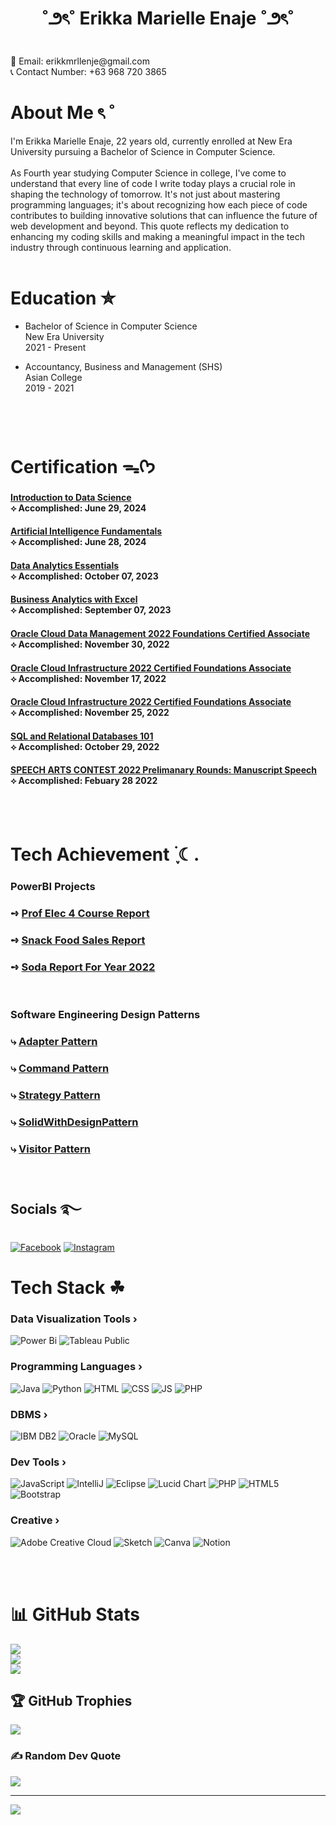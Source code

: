 <h1 align = "center"> ˚౨ৎ˚ Erikka Marielle Enaje ˚౨ৎ˚ </h1>
<br>
📩 Email: erikkmrllenje@gmail.com<br>
📞 Contact Number: +63 968 720 3865<br>

# About Me ৎ ˚
I'm Erikka Marielle Enaje, 22 years old, currently enrolled at New Era University pursuing a Bachelor of Science in Computer Science. <br><br>As Fourth year studying Computer Science in college, I've come to understand that every line of code I write today plays a crucial role in shaping the technology of tomorrow. It's not just about mastering programming languages; it's about recognizing how each piece of code contributes to building innovative solutions that can influence the future of web development and beyond. This quote reflects my dedication to enhancing my coding skills and making a meaningful impact in the tech industry through continuous learning and application.<br><br>

# Education ✮
- Bachelor of Science in Computer Science<br>
New Era University<br>
2021 - Present

- Accountancy, Business and Management (SHS)<br>
Asian College<br>
2019 - 2021

<br><br>

# Certification ᯓᡣ𐭩
<h4 align=""><a href ="https://drive.google.com/file/d/1v0xdaoWnxrGUpzxQqydPtHXJxnfOZR88/view?usp=sharing">Introduction to Data Science</a><br> ⟡ Accomplished: June 29, 2024</h4>

<h4 align=""><a href ="https://drive.google.com/file/d/1lcW9Fmyp-Ar80ez-59_OJ-Vg4ClRapSm/view?usp=sharing">Artificial Intelligence Fundamentals</a><br> ⟡ Accomplished: June 28, 2024</h4>

<h4 align=""><a href ="https://drive.google.com/file/d/1-nNhEQhQqFIE9kwAZ0U_wAfNQRjSaRwE/view?usp=sharing">Data Analytics Essentials</a><br> ⟡ Accomplished: October 07, 2023</h4>

<h4 align=""><a href ="https://drive.google.com/file/d/1DP6kDOVRapIoeNfnk4SMFVBYtKcH6_h_/view?usp=sharing">Business Analytics with Excel</a><br> ⟡ Accomplished: September 07, 2023</h4>

<h4 align=""><a href ="https://catalog-education.oracle.com/pls/certview/sharebadge?id=6910FE01F34A2373BD3EC574722DBBF6428C364A543828653AAAA6C2E106BE7C">Oracle Cloud Data Management 2022 Foundations Certified Associate</a><br> ⟡ Accomplished: November 30, 2022</h4>

<h4 align=""><a href ="https://catalog-education.oracle.com/pls/certview/sharebadge?id=8462A913D7A61E9CD1B1C87FCDE7D32270B692DE45747DE7AEF341051EB2235C&fbclid=IwAR32v9mkOHvDqjosZ-bqBviIH8TBWsMfGGQR9lv_ift7sxYM5Y2aDs0En7A">Oracle Cloud Infrastructure 2022 Certified Foundations Associate</a><br> ⟡ Accomplished: November 17, 2022</h4>

<h4 align=""><a href ="https://drive.google.com/file/d/1AqjIB1iU7_W1Hfqzmh0ctvFdL0gOM-cF/view?usp=sharing">Oracle Cloud Infrastructure 2022 Certified Foundations Associate</a><br> ⟡ Accomplished: November 25, 2022</h4>


<h4 align=""><a href ="https://drive.google.com/file/d/19R_CmhkfzAzgS6iH29LEje7K85uX9rTZ/view?usp=sharing">SQL and Relational Databases 101</a><br> ⟡ Accomplished: October 29, 2022</h4>

<h4 align=""><a href ="https://drive.google.com/file/d/1mpaxVzkyAO5BBXOoGgLi_XgtdCeuzRJz/view?usp=sharing">SPEECH ARTS CONTEST 2022 Prelimanary Rounds: Manuscript Speech</a><br> ⟡ Accomplished: Febuary 28 2022</h4>

<br><br>

# Tech Achievement ࣪ ִֶָ☾.
### PowerBI Projects
### ➺ [Prof Elec 4 Course Report](https://app.powerbi.com/view?r=eyJrIjoiZjhjNzRhZGUtMzMwYi00OTBjLTk1NGMtZDAwZGEzMmIzNTI2IiwidCI6IjE4YmE2ZDIxLTdhYmItNDIwNS1hMGQwLTQ4ZmVjNzQ0ZmZkNiIsImMiOjEwfQ%3D%3D)
### ➺ [Snack Food Sales Report](https://app.powerbi.com/view?r=eyJrIjoiZGU0ZTI0YTEtM2JiZi00MzA4LWI5YjEtZDg2YmQ0Nzc0NDg4IiwidCI6IjE4YmE2ZDIxLTdhYmItNDIwNS1hMGQwLTQ4ZmVjNzQ0ZmZkNiIsImMiOjEwfQ%3D%3D)
### ➺ [Soda Report For Year 2022](https://app.powerbi.com/view?r=eyJrIjoiMTZhNGQ1ZmEtNjU4NC00ZjEyLThiZWUtNzFkM2QyOTUyYzYwIiwidCI6IjE4YmE2ZDIxLTdhYmItNDIwNS1hMGQwLTQ4ZmVjNzQ0ZmZkNiIsImMiOjEwfQ%3D%3D)

<br>

### Software Engineering Design Patterns 
### ⤷ [Adapter Pattern](https://github.com/ErikkaEnaje/adapterPattern.git)
### ⤷ [Command Pattern](https://github.com/ErikkaEnaje/commandPattern.git)
### ⤷ [Strategy Pattern](https://github.com/ErikkaEnaje/StrategyPattern.git)
### ⤷ [SolidWithDesignPattern](https://github.com/ErikkaEnaje/SolidWithDesignPattern.git)
### ⤷ [Visitor Pattern](https://github.com/ErikkaEnaje/VisitorPattern2.git)

<br>

## Socials ࿐
[![Facebook](https://img.shields.io/badge/Facebook-%231877F2.svg?logo=Facebook&logoColor=white)](https://facebook.com/https://www.facebook.com/ekkmrllenje) [![Instagram](https://img.shields.io/badge/Instagram-%23E4405F.svg?logo=Instagram&logoColor=white)](https://instagram.com/https://www.instagram.com/dulcexlatte/) 

# Tech Stack ☘︎
###  Data Visualization Tools ›
![Power Bi](https://img.shields.io/badge/power_bi_desktop-F2C811?style=for-the-badge&logo=powerbi&logoColor=black)
![Tableau Public](https://img.shields.io/badge/Tableau_Public-blue?style=for-the-badge)


### Programming Languages ›
![Java](https://img.shields.io/badge/java-%23ED8B00.svg?style=for-the-badge&logo=openjdk&logoColor=white)
![Python](https://img.shields.io/badge/Python-%23363534?style=for-the-badge)
![HTML](https://img.shields.io/badge/HTML-orange?style=for-the-badge)
![CSS](https://img.shields.io/badge/CSS-blue?style=for-the-badge)
![JS](https://img.shields.io/badge/JavaScript-yellow?style=for-the-badge&logoColor=%23000000)
![PHP](https://img.shields.io/badge/PHP-%2348568a?style=for-the-badge&logoColor=%23000000)

### DBMS ›
![IBM DB2](https://img.shields.io/badge/IBM_DB2-Green?style=for-the-badge)
![Oracle](https://img.shields.io/badge/Oracle-F80000?style=for-the-badge&logo=oracle&logoColor=white)
![MySQL](https://img.shields.io/badge/mysql-4479A1.svg?style=for-the-badge&logo=mysql&logoColor=white)

### Dev Tools ›
![JavaScript](https://img.shields.io/badge/javascript-%23323330.svg?style=for-the-badge&logo=javascript&logoColor=%23F7DF1E)
![IntelliJ](https://img.shields.io/badge/IntelliJ-%233d3c3b?style=for-the-badge)
![Eclipse](https://img.shields.io/badge/Eclipse-%232b5669?style=for-the-badge)
![Lucid Chart](https://img.shields.io/badge/Lucid_Chart-%23ad632a?style=for-the-badge)
![PHP](https://img.shields.io/badge/php-%23777BB4.svg?style=for-the-badge&logo=php&logoColor=white)
![HTML5](https://img.shields.io/badge/html5-%23E34F26.svg?style=for-the-badge&logo=html5&logoColor=white)
![Bootstrap](https://img.shields.io/badge/bootstrap-%238511FA.svg?style=for-the-badge&logo=bootstrap&logoColor=white)

### Creative ›
![Adobe Creative Cloud](https://img.shields.io/badge/Adobe%20Creative%20Cloud-DA1F26.svg?style=for-the-badge&logo=Adobe%20Creative%20Cloud&logoColor=white) 
![Sketch](https://img.shields.io/badge/Sketch-FFB387?style=for-the-badge&logo=sketch&logoColor=black)
![Canva](https://img.shields.io/badge/Canva-%2300C4CC.svg?style=for-the-badge&logo=Canva&logoColor=white)
![Notion](https://img.shields.io/badge/Notion-%23000000.svg?style=for-the-badge&logo=notion&logoColor=white) 

<br><br>

# 📊 GitHub Stats
![](https://github-readme-stats.vercel.app/api?username=ErikkaEnaje&theme=dark&hide_border=false&include_all_commits=false&count_private=false)<br/>
![](https://github-readme-streak-stats.herokuapp.com/?user=ErikkaEnaje&theme=dark&hide_border=false)<br/>
![](https://github-readme-stats.vercel.app/api/top-langs/?username=ErikkaEnaje&theme=dark&hide_border=false&include_all_commits=false&count_private=false&layout=compact)

## 🏆 GitHub Trophies
![](https://github-profile-trophy.vercel.app/?username=ErikkaEnaje&theme=radical&no-frame=false&no-bg=false&margin-w=4)

### ✍️ Random Dev Quote
![](https://quotes-github-readme.vercel.app/api?type=horizontal&theme=tokyonight)

---
[![](https://visitcount.itsvg.in/api?id=ErikkaEnaje&icon=9&color=5)](https://visitcount.itsvg.in)

<!-- Proudly created with GPRM ( https://gprm.itsvg.in ) -->
